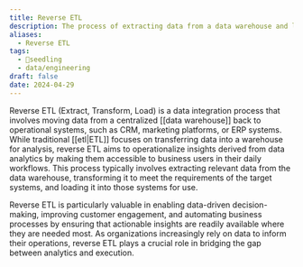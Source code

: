 ```yaml
---
title: Reverse ETL
description: The process of extracting data from a data warehouse and loading it into operational systems, enabling organizations to leverage analytical insights in day-to-day operations.
aliases:
  - Reverse ETL
tags:
  - 🌱seedling
  - data/engineering
draft: false
date: 2024-04-29
---
```


Reverse ETL (Extract, Transform, Load) is a data integration process that involves moving data from a centralized [[data warehouse]] back to operational systems, such as CRM, marketing platforms, or ERP systems. While traditional [[etl|ETL]] focuses on transferring data into a warehouse for analysis, reverse ETL aims to operationalize insights derived from data analytics by making them accessible to business users in their daily workflows. This process typically involves extracting relevant data from the data warehouse, transforming it to meet the requirements of the target systems, and loading it into those systems for use.

Reverse ETL is particularly valuable in enabling data-driven decision-making, improving customer engagement, and automating business processes by ensuring that actionable insights are readily available where they are needed most. As organizations increasingly rely on data to inform their operations, reverse ETL plays a crucial role in bridging the gap between analytics and execution.